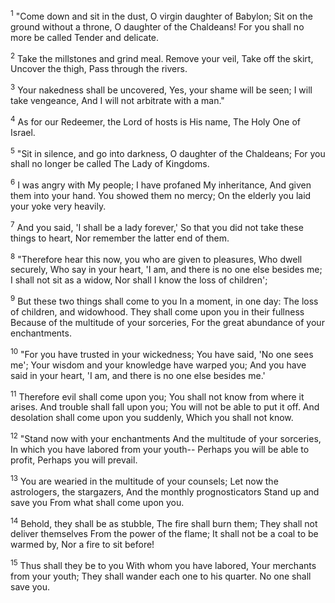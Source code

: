 <sup>1</sup> 
"Come down and sit in the dust, O virgin daughter of Babylon; Sit on the ground without a throne, O daughter of the Chaldeans! For you shall no more be called Tender and delicate. 

<sup>2</sup> 
Take the millstones and grind meal. Remove your veil, Take off the skirt, Uncover the thigh, Pass through the rivers. 

<sup>3</sup> 
Your nakedness shall be uncovered, Yes, your shame will be seen; I will take vengeance, And I will not arbitrate with a man." 

<sup>4</sup> 
As for our Redeemer, the Lord of hosts is His name, The Holy One of Israel. 

<sup>5</sup> 
"Sit in silence, and go into darkness, O daughter of the Chaldeans; For you shall no longer be called The Lady of Kingdoms. 

<sup>6</sup> 
I was angry with My people; I have profaned My inheritance, And given them into your hand. You showed them no mercy; On the elderly you laid your yoke very heavily. 

<sup>7</sup> 
And you said, 'I shall be a lady forever,' So that you did not take these things to heart, Nor remember the latter end of them. 

<sup>8</sup> 
"Therefore hear this now, you who are given to pleasures, Who dwell securely, Who say in your heart, 'I am, and there is no one else besides me; I shall not sit as a widow, Nor shall I know the loss of children'; 

<sup>9</sup> 
But these two things shall come to you In a moment, in one day: The loss of children, and widowhood. They shall come upon you in their fullness Because of the multitude of your sorceries, For the great abundance of your enchantments. 

<sup>10</sup> 
"For you have trusted in your wickedness; You have said, 'No one sees me'; Your wisdom and your knowledge have warped you; And you have said in your heart, 'I am, and there is no one else besides me.' 

<sup>11</sup> 
Therefore evil shall come upon you; You shall not know from where it arises. And trouble shall fall upon you; You will not be able to put it off. And desolation shall come upon you suddenly, Which you shall not know. 

<sup>12</sup> 
"Stand now with your enchantments And the multitude of your sorceries, In which you have labored from your youth-- Perhaps you will be able to profit, Perhaps you will prevail. 

<sup>13</sup> 
You are wearied in the multitude of your counsels; Let now the astrologers, the stargazers, And the monthly prognosticators Stand up and save you From what shall come upon you. 

<sup>14</sup> 
Behold, they shall be as stubble, The fire shall burn them; They shall not deliver themselves From the power of the flame; It shall not be a coal to be warmed by, Nor a fire to sit before! 

<sup>15</sup> 
Thus shall they be to you With whom you have labored, Your merchants from your youth; They shall wander each one to his quarter. No one shall save you.